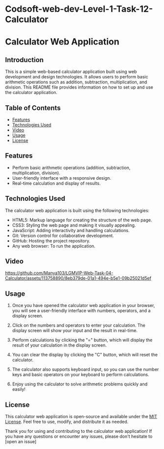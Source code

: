# Codsoft-web-dev-Level-1-Task-12-Calculator

# Calculator Web Application

## Introduction

This is a simple web-based calculator application built using web development and design technologies. It allows users to perform basic arithmetic operations such as addition, subtraction, multiplication, and division. This README file provides information on how to set up and use the calculator application.

## Table of Contents

- [Features](#features)
- [Technologies Used](#technologies-used)
- [Video](#Video)
- [Usage](#usage)
- [License](#license)

## Features

- Perform basic arithmetic operations (addition, subtraction, multiplication, division).
- User-friendly interface with a responsive design.
- Real-time calculation and display of results.

## Technologies Used

The calculator web application is built using the following technologies:

- HTML5: Markup language for creating the structure of the web page.
- CSS3: Styling the web page and making it visually appealing.
- JavaScript: Adding interactivity and handling calculations.
- Git: Version control for collaborative development.
- GitHub: Hosting the project repository.
- Any web browser: To run the application.

## Video
https://github.com/Manya103/LGMVIP-Web-Task-04-Calculator/assets/113758890/8eb379de-01a1-494e-b5e1-09b25021d5ef


## Usage

1. Once you have opened the calculator web application in your browser, you will see a user-friendly interface with numbers, operators, and a display screen.

2. Click on the numbers and operators to enter your calculation. The display screen will show your input and the result in real-time.

3. Perform calculations by clicking the "=" button, which will display the result of your calculation in the display screen.

4. You can clear the display by clicking the "C" button, which will reset the calculator.

5. The calculator also supports keyboard input, so you can use the number keys and basic operators on your keyboard to perform calculations.

6. Enjoy using the calculator to solve arithmetic problems quickly and easily!


## License

This calculator web application is open-source and available under the [MIT License](LICENSE). Feel free to use, modify, and distribute it as needed.

Thank you for using and contributing to the calculator web application! If you have any questions or encounter any issues, please don't hesitate to [open an issue]
